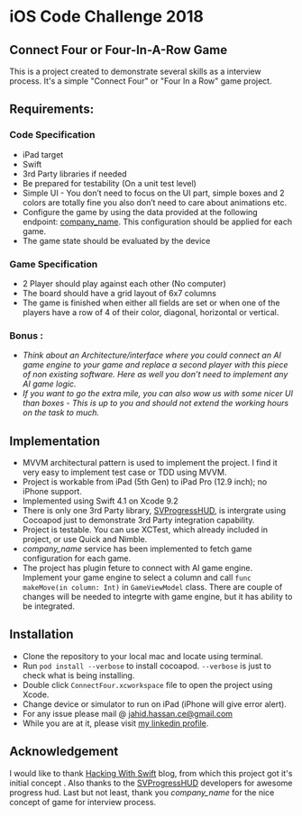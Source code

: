  <!--  README.md-->
<!--  ConnectFour-->
<!---->
<!--  Created by Jahid Hassan on 5/30/18.-->
<!--  Copyright © 2018 Jahid Hassan. All rights reserved.-->

# iOS Code Challenge 2018
## Connect Four or Four-In-A-Row Game

This is a project created to demonstrate several skills as a interview process. It's a simple "Connect Four" or "Four In a Row" game project.

## Requirements:
### Code Specification
- iPad target
- Swift
- 3rd Party libraries if needed
- Be prepared for testability (On a unit test level)
- Simple UI - You don’t need to focus on the UI part, simple boxes and 2 colors are totally fine you also don’t need to care about animations etc.
- Configure the game by using the data provided at the following endpoint: [company_name](https://private-75c7a5-blinkist.apiary-mock.com/connectFour/configuration). This configuration should be applied for each game.
- The game state should be evaluated by the device

### Game Specification
- 2 Player should play against each other (No computer)
- The board should have a grid layout of 6x7 columns
- The game is finished when either all fields are set or when one of the players have a row of 4 of their color, diagonal, horizontal or vertical.

### Bonus :
- *Think about an Architecture/interface where you could connect an AI game engine to your game and replace a second player with this piece of non existing software. Here as well you don’t need to implement any AI game logic.*
- *If you want to go the extra mile, you can also wow us with some nicer UI than boxes - This is up to you and should not extend the working hours on the task to much.*

## Implementation
- MVVM architectural pattern is used to implement the project. I find it very easy to implement test case or TDD using MVVM.
- Project is workable from iPad (5th Gen) to iPad Pro (12.9 inch); no iPhone support.
- Implemented using Swift 4.1 on Xcode 9.2
- There is only one 3rd Party library, [SVProgressHUD](https://github.com/SVProgressHUD/SVProgressHUD), is intergrate using Cocoapod just to demonstrate 3rd Party integration capability.
- Project is testable. You can use XCTest, which already included in project, or use Quick and Nimble.
- *company_name* service has been implemented to fetch game configuration for each game.
- The project has plugin feture to connect with AI game engine. Implement your game engine to select a column and call `func makeMove(in column: Int)` in `GameViewModel` class. There are couple of changes will be needed to integrte with game engine, but it has ability to be integrated.

## Installation
- Clone the repository to your local mac and locate using terminal.
- Run `pod install --verbose` to install cocoapod. `--verbose` is just to check what is being installing.
- Double click `ConnectFour.xcworkspace` file to open the project using Xcode.
- Change device or simulator to run on iPad (iPhone will give error alert).
- For any issue please mail @ jahid.hassan.ce@gmail.com
- While you are at it, please visit [my linkedin profile](https://www.linkedin.com/in/mjhassan).

## Acknowledgement
I would like to thank [Hacking With Swift](https://www.hackingwithswift.com/read/34/overview) blog, from which this project got it's initial concept . Also thanks to the [SVProgressHUD](https://github.com/SVProgressHUD/SVProgressHUD) developers for awesome progress hud.
Last but not least, thank you *company_name* for the nice concept of game for interview process.
